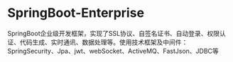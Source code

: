 # SpringBoot-Enterprise
SpringBoot企业级开发框架，实现了SSL协议、自签名证书、自动登录、权限认证、代码生成、实时通讯、数据处理等。使用技术框架及中间件：SpringSecurity、Jpa、jwt、webSocket、ActiveMQ、FastJson、JDBC等
